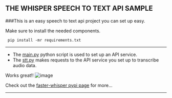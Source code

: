 ## THE WHISPER SPEECH TO TEXT API SAMPLE

###This is an easy speech to text api project you can set up easy.

Make sure to install the needed components.

` pip install -mr requirements.txt`

---


- The [main.py](https://github.com/PhidLarkson/whisper-stt-api/blob/main/main.py) python script is used to set up an API service.
- The [stt.py](https://github.com/PhidLarkson/whisper-stt-api/blob/main/stt.py) makes requests to the API service you set up to transcribe audio data.

Works great!!
![image](https://github.com/user-attachments/assets/8632aa41-c99d-4ad7-876a-ea5c4a8fe663)

Check out the [faster-whisper pypi page](https://pypi.org/project/faster-whisper/) for more...

---
